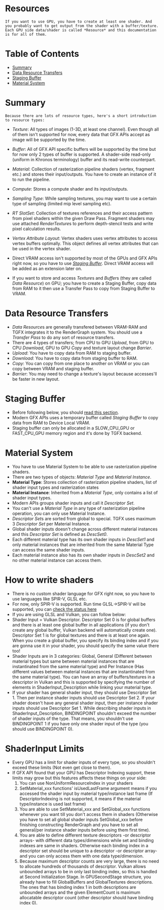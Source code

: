# Resources
    If you want to use GPU, you have to create at least one shader. And you probably want to get output from the shader with a buffer/texture. Each GPU side data/shader is called *Resource* and this documentation is for all of them. 

# Table of Contents
* [Summary](#Summary)
* [Data Resource Transfers](#Data-Resource-Transfers)
* [Staging Buffer](#Staging-Buffer)
* [Material System](#Material-System)

# Summary
    Because there are lots of resource types, here's a short introduction to resource types:
-   *Texture*: All types of images (1-3D, at least one channel). Even though all of them isn't supported for now, every data that GFX APIs accept as image will be supported by the time.
-   *Buffer*: All of GFX API specific buffers will be supported by the time but for now only 2 types of buffer is supported. A shader-side read-only (uniform in Khronos terminology) buffer and its read-write counterpart.
-   *Material*: Collection of rasterization pipeline shaders (vertex, fragment etc.) and stores their input/outputs. You have to create an instance of it to run the pipeline.
-   *Compute*: Stores a compute shader and its input/outputs.
-   *Sampling Type*: While sampling textures, you may want to use a certain type of sampling (limited mip level sampling etc).
-   *RT SlotSet*: Collection of textures references and their access pattern from pixel shaders within the given Draw Pass. Fragment shaders may use attached *RenderTexture*s to perform depth-stencil tests and write pixel calculation results. 
-   *Vertex Attribute Layout*: Vertex shaders uses vertex attributes to access vertex buffers optimally. This object defines all vertex attributes that can be used in the vertex shader.

-   Direct VRAM access isn't supported by most of the GPUs and GFX APIs right now, so you have to use [*Staging Buffer*](#Staging-Buffer). Direct VRAM access will be added as an extension later on.
-   If you want to store and access *Texture*s and *Buffer*s (they are called *Data Resource*) on GPU; you have to create a Staging Buffer, copy data from RAM to it then use a Transfer Pass to copy from Staging Buffer to VRAM.


# Data Resource Transfers
*   *Data Resource*s are generally transfered between VRAM-RAM and TGFX integrates it to the RenderGraph system. You should use a *Transfer Pass* to do any sort of resource transfers.
*   There are 4 types of transfers; from CPU to GPU *Upload*, from GPU to CPU *Download*, GPU to GPU *Copy* and texture layout change *Barrier*.
*   *Upload*: You have to copy data from RAM to staging buffer.
*   *Download*: You have to copy data from staging buffer to RAM.
*   *Copy*: You can copy from one place to another on VRAM or you can copy between VRAM and staging buffer.
*   *Barrier*: You may need to change a texture's layout because accesses'll be faster in new layout.

# Staging Buffer
*   Before following below, you should [read this section](TGFX.md/#VRAM-Allocation-and-Management).
*   Modern GFX APIs uses a temporary buffer called *Staging Buffer* to copy data from RAM to Device Local VRAM.
*   Staging buffer can only be allocated in a SLOW_CPU_GPU or FAST_CPU_GPU memory region and it's done by TGFX backend.

# Material System
*   You have to use Material System to be able to use rasterization pipeline shaders.
*   There are two types of objects: *Material Type* and *Material Instance*.
*   **Material Type**: Stores collection of rasterization pipeline shaders, list of shader input types and rasterization states
*   **Material Instance**: Inherited from a *Material Type*, only contains a list of shader input types.
*   Modern APIs groups shader inputs and call it *Descriptor Set*.
*   You can't use a *Material Type* in any type of rasterization pipeline operation, you can only use Material Instance.
*   *Descriptor Set*s are sorted from global to special. TGFX uses maximum 3 *Descriptor Set* per Material Instance.
*   Global shader inputs doesn't change across different material instances and this *Descriptor Set* is defined as *DescSet0*.
*   Each different material type has its own shader inputs in *DescSet1* and only material instances that are inherited from the same Material Type can access the same shader inputs.
*   Each material instance also has its own shader inputs in *DescSet2* and no other material instance can access them.


# How to write shaders
-   There is no custom shader language for GFX right now, so you have to use languages like SPIR-V, GLSL etc. 
-   For now, only SPIR-V is supported. Run time GLSL->SPIR-V will be supported, you can [check the status here]()
-   If you are using GLSL and Vulkan, you can follow below:
-   Shader Input = Vulkan Descriptor. Descriptor Set 0 is for global buffers and there is at least one global buffer in all applications (if you don't create any global buffer, Vulkan backend will automatically create one). Descriptor Set 1 is for global textures and there is at least one again. When you create a global buffer, you specify its binding index and if you are gonna use it in your shader, you should specify the same value there too!
-   Shader Inputs are in 3 categories: Global, General (Different between material types but same between material instances that are instantinated from the same material type) and Per Instance (Has different values between material instances that are instantinated from the same material type). You can have an array of buffers/textures in a descriptor in Vulkan and this is supported by specifying the number of elements in ShaderInput_Description while linking your material type.
-   If your shader has general shader input, they should use Descriptor Set 1. Then per instance shader inputs should use Descriptor Set 2. If your shader doesn't have any general shader input, then per instance shader inputs should use Descriptor Set 1. While describing shader inputs in ShaderInput_Description, BINDINGPOINT shouldn't exceed the number of shader inputs of the type. That means, you shouldn't use BINDINGPOINT 1 if you have only one shader input of the type (you should use BINDINGPOINT 0).

# ShaderInput Limits
-   Every GPU has a limit for shader inputs of every type, so you shouldn't exceed these limits (Not even get close to them). 
-   If GFX API found that your GPU has Descriptor Indexing support, these limits may grow but this features affects these things on your side:
    1)  You can use NonUniformResourceIndex in your shaders
    2)  SetMaterial_xxx functions' isUsedLastFrame argument means if you accessed the shader input by material type/instance last frame (If DescriptorIndexing is not supported, it means if the material type/instance is used last frame)
    3)  You are able to use SetMaterial_xxx and SetGlobal_xxx functions whenever you want till you don't access them in shaders (Otherwise you have to set all global shader inputs SetGlobal_xxx before finishing constructing RenderGraph and you have to set all general/per instance shader inputs before using them first time).
    4)  You are able to define different texture descriptors -or descriptor arrays- with different data types/dimensions while set and binding indexes are same in shaders. Otherwise each binding index in a descriptor set should be unique to a descriptor -or descriptor array- and you can only access them with one data type/dimension.
    5)  Because maximum descriptor counts are very large, there is no need to allocate hundreds of thousands of descriptor. Vulkan allows unbounded arrays to be in only last binding index, so this is handled at Second Initialization Stage. In GPUSecondStage structure, you already have to fill GlobalBuffers and GlobalTextures descriptions. The ones that has binding index 1 in both descriptions are unbounded arrays and the given ElementCount is maximum allocatable descriptor count (other descriptor should have binding index 0).